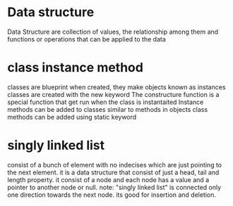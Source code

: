 # Data structure
Data Structure are collection of values, the relationship among them and functions or operations that can be applied to the data

# class instance method
classes are blueprint when created, they make objects known as instances
classes are created with the new keyword
The constructure function is a special function that get run when the class is instantaited
Instance methods can be added to classes similar to methods in objects
class methods can be added using static keyword

# singly linked list
consist of a bunch of element with no indecises which are just pointing to the next element. it is a data structure that consist of just a head, tail and length property. it consist of a node and each node has a value and a pointer to another node or null. note: "singly linked list" is connected only one direction towards the next node. its good for insertion and deletion.